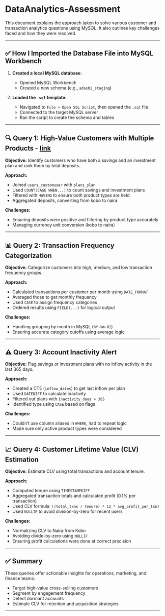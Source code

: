 # DataAnalytics-Assessment

This document explains the approach taken to solve various customer and transaction analytics questions using MySQL. It also outlines key challenges faced and how they were resolved.

---

## ✅ How I Imported the Database File into MySQL Workbench

1. **Created a local MySQL database**:
   - Opened MySQL Workbench
   - Created a new schema (e.g., `adashi_staging`)

2. **Loaded the `.sql` template**:
   - Navigated to `File > Open SQL Script`, then opened the `.sql` file
   - Connected to the target MySQL server
   - Ran the script to create the schema and tables

---

## 🔍 Query 1: High-Value Customers with Multiple Products - [link](https://github.com/funwarej/tk_assessment/blob/main/Assessment_Q1.sql)

**Objective:** Identify customers who have both a savings and an investment plan and rank them by total deposits.

**Approach:**
- Joined `users_customuser` with `plans_plan`
- Used `COUNT(CASE WHEN...)` to count savings and investment plans
- Filtered with `HAVING` to ensure both product types are held
- Aggregated deposits, converting from kobo to naira

**Challenges:**
- Ensuring deposits were positive and filtering by product type accurately
- Managing currency unit conversion (kobo to naira)

---

## 📊 Query 2: Transaction Frequency Categorization

**Objective:** Categorize customers into high, medium, and low transaction frequency groups.

**Approach:**
- Calculated transactions per customer per month using `DATE_FORMAT`
- Averaged those to get monthly frequency
- Used `CASE` to assign frequency categories
- Ordered results using `FIELD(...)` for logical output

**Challenges:**
- Handling grouping by month in MySQL (`%Y-%m-01`)
- Ensuring accurate category cutoffs using average logic

---

## ⚠️ Query 3: Account Inactivity Alert

**Objective:** Flag savings or investment plans with no inflow activity in the last 365 days.

**Approach:**
- Created a CTE (`inflow_dates`) to get last inflow per plan
- Used `DATEDIFF` to calculate inactivity
- Filtered out plans with `inactivity_days > 365`
- Identified type using `CASE` based on flags

**Challenges:**
- Couldn’t use column aliases in `WHERE`, had to repeat logic
- Made sure only active product types were considered

---

## 📈 Query 4: Customer Lifetime Value (CLV) Estimation

**Objective:** Estimate CLV using total transactions and account tenure.

**Approach:**
- Computed tenure using `TIMESTAMPDIFF`
- Aggregated transaction totals and calculated profit (0.1% per transaction)
- Used CLV formula: `((total_txns / tenure) * 12 * avg_profit_per_txn)`
- Used `NULLIF` to avoid division-by-zero for recent users

**Challenges:**
- Normalizing CLV to Naira from Kobo
- Avoiding divide-by-zero using `NULLIF`
- Ensuring profit calculations were done at correct precision

---

## ✅ Summary

These queries offer actionable insights for operations, marketing, and finance teams:
- Target high-value cross-selling customers
- Segment by engagement frequency
- Detect dormant accounts
- Estimate CLV for retention and acquisition strategies

---
